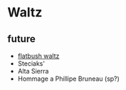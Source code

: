 # Waltz

## future
 - [flatbush waltz](https://www.schoellerfamily.org/scores/pdf/flatbush_waltz.leadsheet.pdf)
 - Steciaks'
 - Alta Sierra
 - Hommage a Phillipe Bruneau (sp?)
